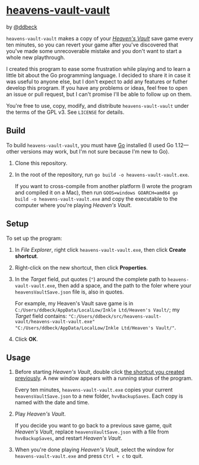 # [heavens-vault-vault](https://github.com/ddbeck/heavens-vault-vault)

by [@ddbeck](https://www.ddbeck.com/)

`heavens-vault-vault` makes a copy of your [_Heaven's Vault_](https://www.inklestudios.com/heavensvault/) save game every ten minutes, so you can revert your game after you've discovered that you've made some unrecoverable mistake and you don't want to start a whole new playthrough.

I created this program to ease some frustration while playing and to learn a little bit about the Go programming language. I decided to share it in case it was useful to anyone else, but I don't expect to add any features or futher develop this program. If you have any problems or ideas, feel free to open an issue or pull request, but I can't promise I'll be able to follow up on them.

You're free to use, copy, modify, and distribute `heavens-vault-vault` under the terms of the GPL v3. See `LICENSE` for details.

## Build

To build `heavens-vault-vault`, you must have [Go](https://golang.org/) installed (I used Go 1.12—other versions may work, but I'm not sure because I'm new to Go).

1. Clone this repository.

2. In the root of the repository, run `go build -o heavens-vault-vault.exe`.

   If you want to cross-compile from another platform (I wrote the program and compiled it on a Mac), then run `GOOS=windows GOARCH=amd64 go build -o heavens-vault-vault.exe` and copy the executable to the computer where you're playing _Heaven's Vault_.


## Setup

To set up the program:

1. In _File Explorer_, right click `heavens-vault-vault.exe`, then click **Create shortcut**.

2. Right-click on the new shortcut, then click **Properties**.

3. In the _Target_ field, put quotes (`"`) around the complete path to `heavens-vault-vault.exe`, then add a space, and the path to the foler where your `heavensVaultSave.json` file is, also in quotes.
 
   For example, my Heaven's Vault save game is in `C:/Users/ddbeck/AppData/LocalLow/Inkle Ltd/Heaven's Vault/`; my _Target_ field contains: `"C:/Users/ddbeck/src/heavens-vault-vault/heavens-vault-vault.exe" "C:/Users/ddbeck/AppData/LocalLow/Inkle Ltd/Heaven's Vault/"`.

4. Click **OK**.

## Usage

1. Before starting _Heaven's Vault_, double click [the shortcut you created previously](#setup). A new window appears with a running status of the program.

   Every ten minutes, `heavens-vault-vault.exe` copies your current `heavensVaultSave.json` to a new folder, `hvvBackupSaves`. Each copy is named with the date and time.

2. Play _Heaven's Vault_.

   If you decide you want to go back to a previous save game, quit _Heaven's Vault_, replace `heavensVaultSave.json` with a file from `hvvBackupSaves`, and restart _Heaven's Vault_.

3. When you're done playing _Heaven's Vault_, select the window for `heavens-vault-vault.exe` and press `Ctrl + c` to quit.
